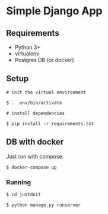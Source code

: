 # Simple Django App

## Requirements
* Python 3+
* virtualenv
* Postgres DB (or docker)

## Setup 

```shell script
# init the virtual environment 

$ . .env/bin/activate 

# install dependencies

$ pip install -r requirements.txt
```

## DB with docker

Just run with compose. 

```shell script
$ docker-compose up
```

### Running

```shell script
$ cd justdoit

$ python manage.py runserver
```